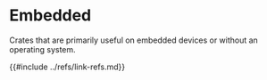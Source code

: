 # Embedded

Crates that are primarily useful on embedded devices or without an operating system.

{{#include ../refs/link-refs.md}}
